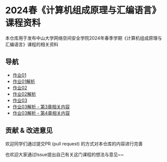 # 2024春《计算机组成原理与汇编语言》课程资料

本仓库用于发布中山大学网络空间安全学院2024年春季学期《计算机组成原理与汇编语言》课程的相关资料

## 导航

* [作业01](./homework/hw01.docx)
* [作业01解析](./answers/hw01-answer.md)
* [作业02](./homework/hw02.md)
* [作业02解析](./answers/hw02-answer.md)
* [作业03](./homework/hw03.md)
* [作业03解析 - 第3章相关内容](./answers/hw03-answer-ch03.md)
* [作业03解析 - 第4章相关内容](./answers/hw03-answer-ch04.md)

## 贡献 & 改进意见

欢迎同学们通过提交PR (pull request) 的方式对本仓库的内容进行完善

也欢迎大家通过Issue提出自己有关这门课程的想法与意见~~

